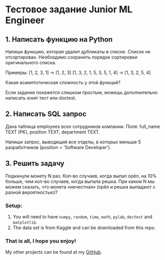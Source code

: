 # Тестовое задание Junior ML Engineer

## 1. Написать функцию на Python

Напиши функцию, которая удалит дубликаты в списке. Список не отсортирован. Необходимо сохранить порядок сортировки оригинального списка.

Примеры:
[1, 2, 3, 1] → [1, 2, 3]
[1, 3, 2, 1, 5, 3, 5, 1, 4] → [1, 3, 2, 5, 4]

Какая асимптотическая сложность у этой функций?

Если задание покажется слишком простым, можешь дополнительно написать юнит тест или doctest.

## 2. Написать SQL запрос

Дана таблица employees всех сотрудников компании. Поля:
full_name TEXT (PK),
position TEXT,
department TEXT.

Напиши запрос, выводящий все отделы, в которых меньше 5 разработчиков (position = 'Software Developer').

## 3. Решить задачу

Подкинули монету N раз. Кол-во случаев, когда выпал орёл, на 10% больше, чем кол-во случаев, когда выпала решка. При каком N мы можем сказать, что монета «нечестная» (орёл и решка выпадают с разной вероятностью)?

### Setup:
  1) You will need to have `numpy`, `random`, `time`, `math`, `pylab`, `doctest` and `matplotlib`.
  2) The data set is from Kaggle and can be downloaded from this repo.

### That is all, I hope you enjoy!
My other projects can be found at my [GitHub](https://github.com/dariabogun?tab=repositories).
